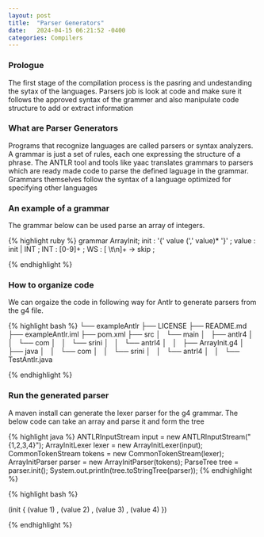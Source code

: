 ```yaml
---
layout: post
title:  "Parser Generators"
date:   2024-04-15 06:21:52 -0400
categories: Compilers
---
```

### Prologue
The first stage of the compilation process is the pasring and undestanding  the sytax of the languages. Parsers job is look at code and make sure it follows the approved syntax of the grammer and also manipulate code structure to add or extract information

### What are Parser Generators
Programs that recognize languages are called parsers or syntax analyzers. A grammar is just a set of rules, each one expressing the structure of a phrase. The ANTLR tool and tools like yaac translates grammars to parsers which are ready made code to parse the defined laguage in the grammar. Grammars themselves follow the syntax of a language optimized for specifying other languages

### An example of a grammar
The grammar below can be used parse an array of integers.

{% highlight ruby %}
grammar ArrayInit;
init : '{' value (',' value)* '}' ;
value : init
      | INT
      ;
INT : [0-9]+ ;
WS : [ \t\n]+ -> skip ;

{% endhighlight %}

### How to organize code

We can orgaize the code in following way for Antlr to generate parsers from the g4 file.

{% highlight bash %}
└── exampleAntlr
    ├── LICENSE
    ├── README.md
    ├── exampleAntlr.iml
    ├── pom.xml
    ├── src
    │   └── main
    │       ├── antlr4
    │       │   └── com
    │       │       └── srini
    │       │           └── antrl4
    │       │               ├── ArrayInit.g4
    │       ├── java
    │       │   └── com
    │       │       └── srini
    │       │           └── antrl4
    │       │               └── TestAntlr.java

{% endhighlight %}

### Run the generated parser 
A maven install can generate the lexer parser for the g4 grammar. 
The below code can take an array and parse it and form the tree 

{% highlight java %}
ANTLRInputStream input = new ANTLRInputStream("{1,2,3,4}");
ArrayInitLexer lexer = new ArrayInitLexer(input); 
CommonTokenStream tokens = new CommonTokenStream(lexer);
ArrayInitParser parser = new ArrayInitParser(tokens);
ParseTree tree = parser.init();
System.out.println(tree.toStringTree(parser));
{% endhighlight %}

{% highlight bash %}

(init { (value 1) , (value 2) , (value 3) , (value 4) })

{% endhighlight %}